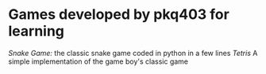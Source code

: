 # Games developed by pkq403 for learning
*Snake Game:*
the classic snake game coded in python in a few lines
*Tetris*
A simple implementation of the game boy's classic game

